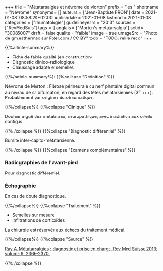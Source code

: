 +++
title = "Métatarsalgies et névrome de Morton"
prefix = "les "
shortname = "Névrome"
synonyms = []
auteurs = ["Jean-Baptiste FRON"]
date = 2021-01-08T08:58:20+02:00
publishdate = 2021-01-08
lastmod = 2021-01-08
categories = ["rhumatologie"]
guidelineyears = "2013"
sources = ["RevMedSuis"]
tags = []
anglais = ["Morton's metatarsalgia"]
sctid= "30085007"
draft = false
qualite = "faible"
image = true
umageSrc = "Photo de gm.esthermax sur Foter.com / CC BY"
todo = "TODO: relire reco"
+++

{{%article-summary%}}

- Fiche de faible qualité (en construction)
- Diagnostic clinico-radiologique
- Chaussage adapté et semelles

{{%/article-summary%}}
{{%collapse "Définition" %}}

Névrome de Morton
: Fibrose périneurale du nerf plantaire digital commun au niveau de sa bifurcation, en regard des têtes métatarsiennes (3<sup>e</sup> +++).  
Probablement par origine microtraumatique.

{{%/collapse%}}
{{%collapse "Clinique" %}}

Douleur aiguë des métatarses, neuropathique, avec irradiation aux orteils contigus.

{{% /collapse %}}
{{%collapse "Diagnostic différentiel" %}}

Bursite inter-capito-métatarsienne.

{{% /collapse %}}
{{%collapse "Examens complémentaires" %}}

### Radiographies de l'avant-pied

Pour diagnostic différentiel.

### Échographie

En cas de doute diagnostique.

{{%/collapse%}}
{{%collapse "Traitement" %}}

- Semelles sur mesure
- Infiltrations de corticoïdes

La chirurgie est réservée aux échecs du traitement médical.

{{%/collapse%}}
{{%collapse "Source" %}}

[Ray A. Métatarsalgies : diagnostic et prise en charge. Rev Med Suisse 2013; volume 9. 2366-2370.](https://www.revmed.ch/RMS/2013/RMS-N-411/Metatarsalgies-diagnostic-et-prise-en-charge)

{{% /collapse %}}
